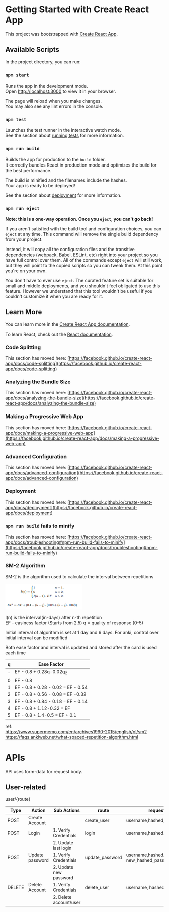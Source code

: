 # Getting Started with Create React App

This project was bootstrapped with [Create React App](https://github.com/facebook/create-react-app).

## Available Scripts

In the project directory, you can run:

### `npm start`

Runs the app in the development mode.\
Open [http://localhost:3000](http://localhost:3000) to view it in your browser.

The page will reload when you make changes.\
You may also see any lint errors in the console.

### `npm test`

Launches the test runner in the interactive watch mode.\
See the section about [running tests](https://facebook.github.io/create-react-app/docs/running-tests) for more information.

### `npm run build`

Builds the app for production to the `build` folder.\
It correctly bundles React in production mode and optimizes the build for the best performance.

The build is minified and the filenames include the hashes.\
Your app is ready to be deployed!

See the section about [deployment](https://facebook.github.io/create-react-app/docs/deployment) for more information.

### `npm run eject`

**Note: this is a one-way operation. Once you `eject`, you can't go back!**

If you aren't satisfied with the build tool and configuration choices, you can `eject` at any time. This command will remove the single build dependency from your project.

Instead, it will copy all the configuration files and the transitive dependencies (webpack, Babel, ESLint, etc) right into your project so you have full control over them. All of the commands except `eject` will still work, but they will point to the copied scripts so you can tweak them. At this point you're on your own.

You don't have to ever use `eject`. The curated feature set is suitable for small and middle deployments, and you shouldn't feel obligated to use this feature. However we understand that this tool wouldn't be useful if you couldn't customize it when you are ready for it.

## Learn More

You can learn more in the [Create React App documentation](https://facebook.github.io/create-react-app/docs/getting-started).

To learn React, check out the [React documentation](https://reactjs.org/).

### Code Splitting

This section has moved here: [https://facebook.github.io/create-react-app/docs/code-splitting](https://facebook.github.io/create-react-app/docs/code-splitting)

### Analyzing the Bundle Size

This section has moved here: [https://facebook.github.io/create-react-app/docs/analyzing-the-bundle-size](https://facebook.github.io/create-react-app/docs/analyzing-the-bundle-size)

### Making a Progressive Web App

This section has moved here: [https://facebook.github.io/create-react-app/docs/making-a-progressive-web-app](https://facebook.github.io/create-react-app/docs/making-a-progressive-web-app)

### Advanced Configuration

This section has moved here: [https://facebook.github.io/create-react-app/docs/advanced-configuration](https://facebook.github.io/create-react-app/docs/advanced-configuration)

### Deployment

This section has moved here: [https://facebook.github.io/create-react-app/docs/deployment](https://facebook.github.io/create-react-app/docs/deployment)

### `npm run build` fails to minify

This section has moved here: [https://facebook.github.io/create-react-app/docs/troubleshooting#npm-run-build-fails-to-minify](https://facebook.github.io/create-react-app/docs/troubleshooting#npm-run-build-fails-to-minify)

### SM-2 Algorithm

SM-2 is the algorithm used to calculate the interval between repetitions

![image](interval_formula.png)

I(n) is the interval(in-days) after n-th repetition  
EF - easiness factor (Starts from 2.5)
q = quality of response (0-5)

Initial interval of algorithm is set at 1 day and 6 days. For anki, control over initial interval can be modified

Both ease factor and interval is updated and stored after the card is used each time

| q   | Ease Factor                        |
| --- | ---------------------------------- |
| -   | EF - 0.8 + 0.28q-0.02q<sub>2<sub>  |
| 0   | EF - 0.8                           |
| 1   | EF - 0.8 + 0.28 - 0.02 = EF - 0.54 |
| 2   | EF - 0.8 + 0.56 - 0.08 = EF -0.32  |
| 3   | EF - 0.8 + 0.84 - 0.18 = EF - 0.14 |
| 4   | EF - 0.8 + 1.12-0.32 = EF          |
| 5   | EF - 0.8 + 1.4-0.5 = EF + 0.1      |

ref:  
https://www.supermemo.com/en/archives1990-2015/english/ol/sm2  
https://faqs.ankiweb.net/what-spaced-repetition-algorithm.html

# APIs

API uses form-data for request body.

## User-related

user/{route}

| Type   | Action          | Sub Actions            | route           | request data                                  | Description |
| ------ | --------------- | ---------------------- | --------------- | --------------------------------------------- | ----------- |
| POST   | Create Account  |                        | create_user     | username,hashed_password,email                |             |
| POST   | Login           | 1. Verify Credentials  | login           | username,hashed_password                      |             |
|        |                 | 2. Update last login   |                 |                                               |             |
| POST   | Update password | 1. Verify Credentials  | update_password | username,hashed_password, new_hashed_password |             |
|        |                 | 2. Update new password |                 |                                               |             |
| DELETE | Delete Account  | 1. Verify Credentials  | delete_user     | username, hashed_password                     |             |
|        |                 | 2. Delete account/user |                 |                                               |             |
